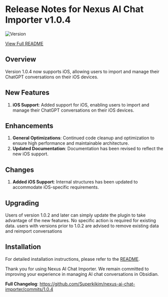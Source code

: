 # Release Notes for Nexus AI Chat Importer v1.0.4

![Version](https://img.shields.io/badge/version-1.0.4-blue)

[View Full README](https://github.com/Superkikim/nexus-ai-chat-importer/blob/1.0.4/README.md)

## Overview

Version 1.0.4 now supports iOS, allowing users to import and manage their ChatGPT conversations on their iOS devices.

## New Features

1. **iOS Support**: Added support for iOS, enabling users to import and manage their ChatGPT conversations on their iOS devices.

## Enhancements

1. **General Optimizations**: Continued code cleanup and optimization to ensure high performance and maintainable architecture.
2. **Updated Documentation**: Documentation has been revised to reflect the new iOS support.

## Changes

1. **Added iOS Support**: Internal structures has been updated to accommodate iOS-specific requirements.

## Upgrading

Users of version 1.0.2 and later can simply update the plugin to take advantage of the new features. No specific action is required for existing data. users with versions prior to 1.0.2 are advised to remove existing data and reimport conversations

## Installation

For detailed installation instructions, please refer to the [README](https://github.com/Superkikim/nexus-ai-chat-importer/blob/1.0.4/README.md#installation).

Thank you for using Nexus AI Chat Importer. We remain committed to improving your experience in managing AI chat conversations in Obsidian.

**Full Changelog**: https://github.com/Superkikim/nexus-ai-chat-importer/commits/1.0.4
